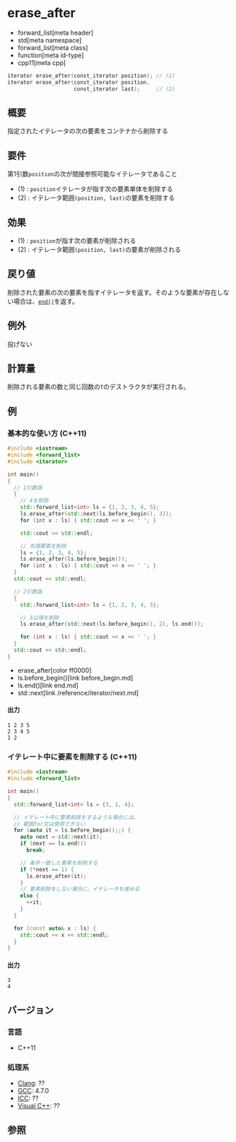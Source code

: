 # erase_after
* forward_list[meta header]
* std[meta namespace]
* forward_list[meta class]
* function[meta id-type]
* cpp11[meta cpp]

```cpp
iterator erase_after(const_iterator position); // (1)
iterator erase_after(const_iterator position,
                     const_iterator last);     // (2)
```

## 概要
指定されたイテレータの次の要素をコンテナから削除する


## 要件
第1引数`position`の次が間接参照可能なイテレータであること

- (1) : `position`イテレータが指す次の要素単体を削除する
- (2) : イテレータ範囲`(position, last)`の要素を削除する


## 効果
- (1) : `position`が指す次の要素が削除される
- (2) : イテレータ範囲`(position, last)`の要素が削除される


## 戻り値
削除された要素の次の要素を指すイテレータを返す。そのような要素が存在しない場合は、[`end()`](end.md)を返す。


## 例外
投げない


## 計算量
削除される要素の数と同じ回数の`T`のデストラクタが実行される。


## 例
### 基本的な使い方 (C++11)
```cpp example
#include <iostream>
#include <forward_list>
#include <iterator>

int main()
{
  // 1引数版
  {
    // 4を削除
    std::forward_list<int> ls = {1, 2, 3, 4, 5};
    ls.erase_after(std::next(ls.before_begin(), 3));
    for (int x : ls) { std::cout << x << ' '; }

    std::cout << std::endl;

    // 先頭要素を削除
    ls = {1, 2, 3, 4, 5};
    ls.erase_after(ls.before_begin());
    for (int x : ls) { std::cout << x << ' '; }
  }
  std::cout << std::endl;

  // 2引数版
  {
    std::forward_list<int> ls = {1, 2, 3, 4, 5};

    // 3以降を削除
    ls.erase_after(std::next(ls.before_begin(), 2), ls.end());

    for (int x : ls) { std::cout << x << ' '; }
  }
  std::cout << std::endl;
}
```
* erase_after[color ff0000]
* ls.before_begin()[link before_begin.md]
* ls.end()[link end.md]
* std::next[link /reference/iterator/next.md]

#### 出力
```
1 2 3 5 
2 3 4 5 
1 2 
```


### イテレート中に要素を削除する (C++11)
```cpp example
#include <iostream>
#include <forward_list>

int main()
{
  std::forward_list<int> ls = {3, 1, 4};

  // イテレート中に要素削除をするような場合には、
  // 範囲for文は使用できない
  for (auto it = ls.before_begin();;) {
    auto next = std::next(it);
    if (next == ls.end())
      break;

    // 条件一致した要素を削除する
    if (*next == 1) {
      ls.erase_after(it);
    }
    // 要素削除をしない場合に、イテレータを進める
    else {
      ++it;
    }
  }

  for (const auto& x : ls) {
    std::cout << x << std::endl;
  }
}
```

#### 出力
```
3
4
```

## バージョン
### 言語
- C++11

### 処理系
- [Clang](/implementation.md#clang): ??
- [GCC](/implementation.md#gcc): 4.7.0
- [ICC](/implementation.md#icc): ??
- [Visual C++](/implementation.md#visual_cpp): ??


## 参照


